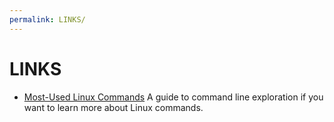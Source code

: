 ```yaml
---
permalink: LINKS/
---
```


# LINKS

- [Most-Used Linux Commands](https://kinsta.com/blog/linux-commands/)
  A guide to command line exploration if you want to learn more about Linux commands.
